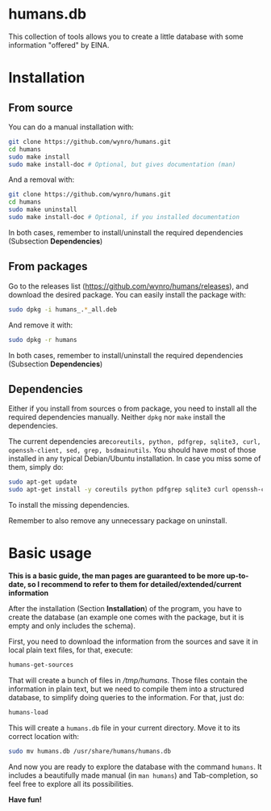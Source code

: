 # humans.db

This collection of tools allows you to create a little database with some information "offered" by EINA.

# Installation

## From source
You can do a manual installation with:

```bash
git clone https://github.com/wynro/humans.git
cd humans
sudo make install
sudo make install-doc # Optional, but gives documentation (man)
```

And a removal with:

```bash
git clone https://github.com/wynro/humans.git
cd humans
sudo make uninstall
sudo make install-doc # Optional, if you installed documentation
```

In both cases, remember to install/uninstall the required dependencies (Subsection **Dependencies**)

## From packages
Go to the releases list (https://github.com/wynro/humans/releases), and download the desired package. You can easily install the package with:

```bash
sudo dpkg -i humans_.*_all.deb
```

And remove it with:

```bash
sudo dpkg -r humans
```

In both cases, remember to install/uninstall the required dependencies (Subsection **Dependencies**)

## Dependencies
Either if you install from sources o from package, you need to install all the required dependencies manually. Neither `dpkg` nor `make` install the dependencies.

The current dependencies are`coreutils, python, pdfgrep, sqlite3, curl, openssh-client, sed, grep, bsdmainutils`. You should have most of those installed in any typical Debian/Ubuntu installation. In case you miss some of them, simply do:

```bash
sudo apt-get update
sudo apt-get install -y coreutils python pdfgrep sqlite3 curl openssh-client sed grep bsdmainutils
```

To install the missing dependencies.

Remember to also remove any unnecessary package on uninstall.

# Basic usage

**This is a basic guide, the man pages are guaranteed to be more up-to-date, so I recommend to refer to them for detailed/extended/current information**

After the installation (Section **Installation**) of the program, you have to create the database (an example one comes with the package, but it is empty and only includes the schema).

First, you need to download the information from the sources and save it in local plain text files, for that, execute:

```bash
humans-get-sources
```

That will create a bunch of files in */tmp/humans*. Those files contain the information in plain text, but we need to compile them into a structured database, to simplify doing queries to the information. For that, just do:

```bash
humans-load
```

<!-- As always, permission problems -->
This will create a `humans.db` file in your current directory. Move it to its correct location with:

```bash
sudo mv humans.db /usr/share/humans/humans.db
```

And now you are ready to explore the database with the command `humans`. It includes a beautifully made manual (in `man humans`) and Tab-completion, so feel free to explore all its possibilities.

**Have fun!**
